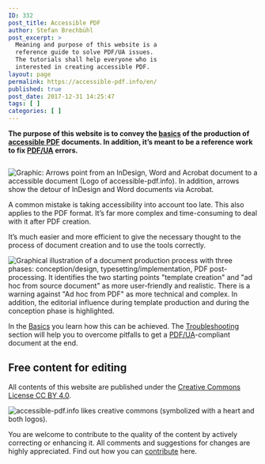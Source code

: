 ```yaml
---
ID: 332
post_title: Accessible PDF
author: Stefan Brechbühl
post_excerpt: >
  Meaning and purpose of this website is a
  reference guide to solve PDF/UA issues.
  The tutorials shall help everyone who is
  interested in creating accessible PDF.
layout: page
permalink: https://accessible-pdf.info/en/
published: true
post_date: 2017-12-31 14:25:47
tags: [ ]
categories: [ ]
---
```

**The purpose of this website is to convey the [basics](https://accessible-pdf.info/en/basics/) of the production of [accessible PDF](https://accessible-pdf.info/en/glossary/#accessible) documents. In addition, it’s meant to be a reference work to fix [PDF/UA](https://accessible-pdf.info/de/glossar/#pdf-ua) errors.**

<div class="fullwidth-container" style="margin-top:2em;"><img src="https://accessible-pdf.info/content/uploads/homepage-teaser-apps.png" alt="Graphic: Arrows point from an InDesign, Word and Acrobat document to a accessible document (Logo of accessible-pdf.info). In addition, arrows show the detour of InDesign and Word documents via Acrobat." /></div>

A common mistake is taking accessibility into account too late. This also applies to the PDF format. It’s far more complex and time-consuming to deal with it after PDF creation.

It’s much easier and more efficient to give the necessary thought to the process of document creation and to use the tools correctly.

![Graphical illustration of a document production process with three phases: conception/design, typesetting/implementation, PDF post-processing. It identifies the two starting points "template creation" and "ad hoc from source document" as more user-friendly and realistic. There is a warning against "Ad hoc from PDF" as more technical and complex. In addition, the editorial influence during template production and during the conception phase is highlighted.](https://accessible-pdf.info/content/uploads/homepage-teasers-workflow-en.png)

In the [Basics](https://accessible-pdf.info/en/basics/) you learn how this can be achieved. 
The [Troubleshooting](https://accessible-pdf.info/en/tutorials/) section will help you to overcome pitfalls to get a [PDF/UA](https://accessible-pdf.info/en/glossary/#pdfua)-compliant document at the end.

## Free content for editing

All contents of this website are published under the [Creative Commons License CC BY 4.0](https://creativecommons.org/licenses/by/4.0/).

![accessible-pdf.info likes creative commons (symbolized with a heart and both logos).](https://accessible-pdf.info/content/uploads/homepage-teaser-cc.png)

You are welcome to contribute to the quality of the content by actively correcting or enhancing it. All comments and suggestions for changes are highly appreciated. Find out how you can [contribute](https://accessible-pdf.info/en/contribute/) here.